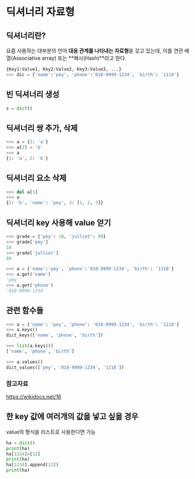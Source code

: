 # 딕셔너리 자료형

## 딕셔너리란?
요즘 사용하는 대부분의 언어 **대응 관계를 나타내는 자료형**을 갖고 있는데,
이를 연관 배열(Associative array) 또는 **해시(Hash)**라고 한다.
```python
{Key1:Value1, Key2:Value2, Key3:Value3, ...}
>>> dic = {'name':'pey', 'phone':'010-9999-1234', 'birth': '1118'}
```

## 빈 딕셔너리 생성
```python
s = dict()
```

## 딕셔너리 쌍 추가, 삭제
```python
>>> a = {1: 'a'}
>>> a[2] = 'b'
>>> a
{1: 'a', 2: 'b'}
```

## 딕셔너리 요소 삭제
```python
>>> del a[1]
>>> a
{2: 'b', 'name': 'pey', 3: [1, 2, 3]}
```

## 딕셔너리 key 사용해 value 얻기
```python
>>> grade = {'pey': 10, 'julliet': 99}
>>> grade['pey']
10
>>> grade['julliet']
99

>>> a = {'name':'pey', 'phone':'010-9999-1234', 'birth': '1118'}
>>> a.get('name')
'pey'
>>> a.get('phone')
'010-9999-1234'
```

## 관련 함수들
```python
>>> a = {'name': 'pey', 'phone': '010-9999-1234', 'birth': '1118'}
>>> a.keys()
dict_keys(['name', 'phone', 'birth'])

>>> list(a.keys())
['name', 'phone', 'birth']

>>> a.values()
dict_values(['pey', '010-9999-1234', '1118'])
```

### 참고자료
https://wikidocs.net/16

## 한 key 값에 여러개의 값을 넣고 싶을 경우
value의 형식을 리스트로 사용한다면 가능
```python
ha = dict()
print(ha)
ha[1234]=[12]
print(ha)
ha[1234].append(122)
print(ha)
```